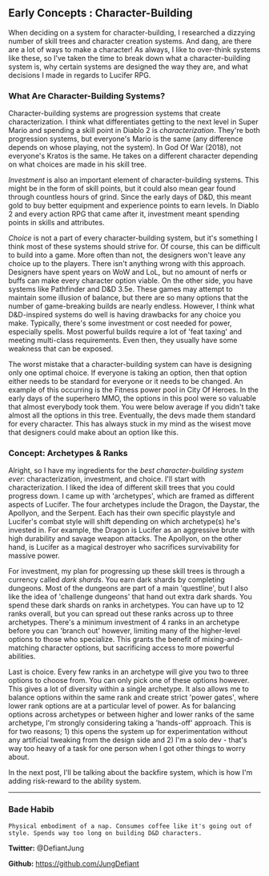 ## Early Concepts : Character-Building
When deciding on a system for character-building, I researched a dizzying number of skill trees and character creation systems. And dang, are there are a lot of ways to make a character! As always, I like to over-think systems like these, so I've taken the time to break down what a character-building system is, why certain systems are designed the way they are, and what decisions I made in regards to Lucifer RPG.

### What Are Character-Building Systems?
Character-building systems are progression systems that create characterization. I think what differentiates getting to the next level in Super Mario and spending a skill point in Diablo 2 is *characterization*. They're both progression systems, but everyone's Mario is the same (any difference depends on whose playing, not the system). In God Of War (2018), not everyone's Kratos is the same. He takes on a different character depending on what choices are made in his skill tree.

*Investment* is also an important element of character-building systems. This might be in the form of skill points, but it could also mean gear found through countless hours of grind. Since the early days of D&D, this meant gold to buy better equipment and experience points to earn levels. In Diablo 2 and every action RPG that came after it, investment meant spending points in skills and attributes.

*Choice* is not a part of every character-building system, but it's something I think most of these systems should strive for. Of course, this can be difficult to build into a game. More often than not, the designers won't leave any choice up to the players. There isn't anything wrong with this approach. Designers have spent years on WoW and LoL, but no amount of nerfs or buffs can make every character option viable. On the other side, you have systems like Pathfinder and D&D 3.5e. These games may attempt to maintain some illusion of balance, but there are so many options that the number of game-breaking builds are nearly endless. However, I think what D&D-inspired systems do well is having drawbacks for any choice you make. Typically, there's some investment or cost needed for power, especially spells. Most powerful builds require a lot of 'feat taxing' and meeting multi-class requirements. Even then, they usually have some weakness that can be exposed. 

The worst mistake that a character-building system can have is designing only one optimal choice. If everyone is taking an option, then that option either needs to be standard for everyone or it needs to be changed. An example of this occurring is the Fitness power pool in City Of Heroes. In the early days of the superhero MMO, the options in this pool were so valuable that almost everybody took them. You were below average if you didn't take almost all the options in this tree. Eventually, the devs made them standard for every character. This has always stuck in my mind as the wisest move that designers could make about an option like this.

### Concept: Archetypes & Ranks
Alright, so I have my ingredients for the *best character-building system ever*: characterization, investment, and choice. I'll start with characterization. I liked the idea of different skill trees that you could progress down. I came up with 'archetypes', which are framed as different aspects of Lucifer. The four archetypes include the Dragon, the Daystar, the Apollyon, and the Serpent. Each has their own specific playstyle and Lucifer's combat style will shift depending on which archetype(s) he's invested in. For example, the Dragon is Lucifer as an aggressive brute with high durability and savage weapon attacks. The Apollyon, on the other hand, is Lucifer as a magical destroyer who sacrifices survivability for massive power.

For investment, my plan for progressing up these skill trees is through a currency called *dark shards*. You earn dark shards by completing dungeons. Most of the dungeons are part of a main 'questline', but I also like the idea of 'challenge dungeons' that hand out extra dark shards. You spend these dark shards on ranks in archetypes. You can have up to 12 ranks overall, but you can spread out these ranks across up to three archetypes. There's a minimum investment of 4 ranks in an archetype before you can 'branch out' however, limiting many of the higher-level options to those who specialize. This grants the benefit of mixing-and-matching character options, but sacrificing access to more powerful abilities.

Last is choice. Every few ranks in an archetype will give you two to three options to choose from. You can only pick one of these options however. This gives a lot of diversity within a single archetype. It also allows me to balance options within the same rank and create strict 'power gates', where lower rank options are at a particular level of power. As for balancing options across archetypes or between higher and lower ranks of the same archetype, I'm strongly considering taking a 'hands-off' approach. This is for two reasons; 1) this opens the system up for experimentation without any artificial tweaking from the design side and 2) I'm a solo dev - that's way too heavy of a task for one person when I got other things to worry about.

In the next post, I'll be talking about the backfire system, which is how I'm adding risk-reward to the ability system.

---
### Bade Habib

```Physical embodiment of a nap. Consumes coffee like it's going out of style. Spends way too long on building D&D characters.```

**Twitter:** @DefiantJung

**Github:** https://github.com/JungDefiant
